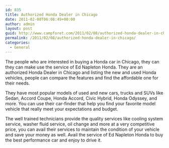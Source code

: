 ```yaml
---
id: 835
title: Authorized Honda Dealer in Chicago
date: 2011-02-08T06:08:49+00:00
author: admin
layout: post
guid: http://www.campforet.com/2011/02/08/authorized-honda-dealer-in-chicago/
permalink: /2011/02/08/authorized-honda-dealer-in-chicago/
categories:
  - General
---
```

The people who are interested in buying a Honda car in Chicago, they can they can make use the service of Ed Napleton Honda. They are an authorized Honda Dealer in Chicago and listing the new and used Honda vehicles, people can compare the features and find the affordable one for their needs. 

They have most popular models of used and new cars, trucks and SUVs like Sedan, Accord Coupe, Honda Accord, Civic Hybrid, Honda Odyssey, and more. You can use their car-finder that help you find your favorite model vehicle that really meet your expectations and budget.

The well trained technicians provide the quality services like cooling system service, washer fluid service, oil change and more at a very competitive price, you can avail their services to maintain the condition of your vehicle and save your money as well. Avail the service of Ed Napleton Honda to buy the best performance car and enjoy to drive it.
